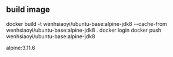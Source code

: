 ## build image
docker build -t wenhsiaoyi/ubuntu-base:alpine-jdk8 --cache-from wenhsiaoyi/ubuntu-base:alpine-jdk8 .
docker login
docker push wenhsiaoyi/ubuntu-base:alpine-jdk8






alpine:3.11.6



